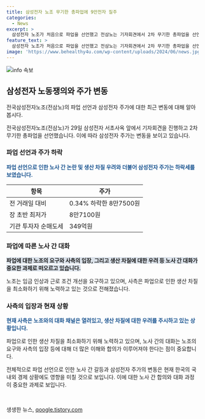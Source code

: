 ```yaml
---
title: 삼성전자 노조 무기한 총파업에 9만전자 질주
categories:
  - News
excerpt: >
  삼성전자 노조가 처음으로 파업을 선언했고 전삼노는 기자회견에서 2차 무기한 총파업을 선언했다. 이로 인해 삼성전자 주가가 하락세를 보였고, 이에 대한 분석과 함께 전삼노의 요구사항과 파업 참여 현황이 소개됐다. 반도체 사업장의 특성과 생산 차질에 대한 우려도 언급됐으며, 사측은 노조와의 대화 채널이 항상 열려있다고 밝혔다. (총 149자)
feature_text: >
  삼성전자 노조가 처음으로 파업을 선언했고 전삼노는 기자회견에서 2차 무기한 총파업을 선언했다. 이로 인해 삼성전자 주가가 하락세를 보였고, 이에 대한 분석과 함께 전삼노의 요구사항과 파업 참여 현황이 소개됐다. 반도체 사업장의 특성과 생산 차질에 대한 우려도 언급됐으며, 사측은 노조와의 대화 채널이 항상 열려있다고 밝혔다. (총 149자)
image: 'https://www.behealthy4u.com/wp-content/uploads/2024/06/news.jpg'
---
```


<p><img src="https://www.behealthy4u.com/wp-content/uploads/2024/06/news.jpg" alt="info 속보" /></p>

<h2 data-ke-size="size26">삼성전자 노동쟁의와 주가 변동</h2>

<p>전국삼성전자노조(전삼노)의 파업 선언과 삼성전자 주가에 대한 최근 변동에 대해 알아봅시다.</p>

<p data-ke-size="size16">전국삼성전자노조(전삼노)가 29일 삼성전자 서초사옥 앞에서 기자회견을 진행하고 2차 무기한 총파업을 선언했습니다. 이에 따라 삼성전자 주가는 변동을 보이고 있습니다.</p>

<h3>파업 선언과 주가 하락</h3>

<p><b><span style="color: #1a5490;">파업 선언으로 인한 노사 간 논란 및 생산 차질 우려와 더불어 삼성전자 주가는 하락세를 보였습니다.</span></b></p>

<table>
<thead>
<tr>
<th>항목</th>
<th>주가</th>
</tr>
</thead>
<tbody>
<tr>
<td>전 거래일 대비</td>
<td>0.34% 하락한 8만7500원</td>
</tr>
<tr>
<td>장 초반 최저가</td>
<td>8만7100원</td>
</tr>
<tr>
<td>기관 투자자 순매도세</td>
<td>349억원</td>
</tr>
</tbody>
</table>

<h3>파업에 따른 노사 간 대화</h3>

<p><b><span style="background-color: #21538527;">파업에 대한 노조의 요구와 사측의 입장, 그리고 생산 차질에 대한 우려 등 노사 간 대화가 중요한 과제로 떠오르고 있습니다.</span></b></p>

<p data-ke-size="size16">노조는 임금 인상과 근로 조건 개선을 요구하고 있으며, 사측은 파업으로 인한 생산 차질을 최소화하기 위해 노력하고 있는 것으로 전해졌습니다.</p>

<h3>사측의 입장과 현재 상황</h3>

<p><b><span style="color: #1a5490;">현재 사측은 노조와의 대화 채널은 열려있고, 생산 차질에 대한 우려를 주시하고 있는 상황입니다.</span></b></p>

<p data-ke-size="size16">파업으로 인한 생산 차질을 최소화하기 위해 노력하고 있으며, 노사 간의 대화는 노조의 요구와 사측의 입장 등에 대해 더 많은 이해와 합의가 이루어져야 한다는 점이 중요합니다.</p>

<p>전체적으로 파업 선언으로 인한 노사 간 갈등과 삼성전자 주가의 변동은 현재 한국의 국내외 경제 상황에도 영향을 미칠 것으로 보입니다. 이에 대한 노사 간 합의와 대화 과정이 중요한 과제로 보입니다. <p data-ke-size="size16">&nbsp;</p></p>
생생한 뉴스, <a href="https://qoogle.tistory.com" rel="dofollow">qoogle.tistory.com</a>


